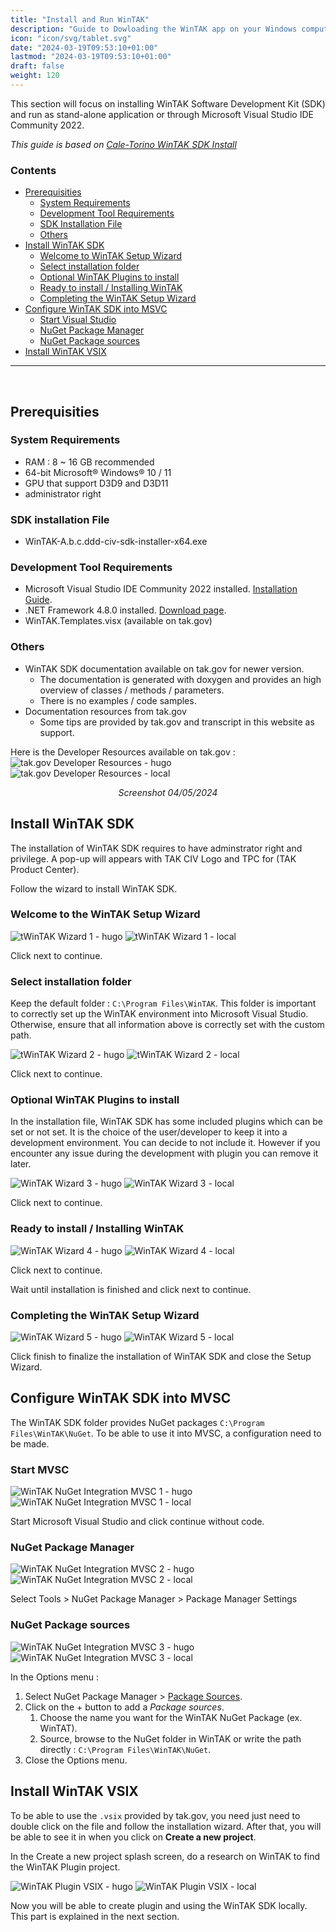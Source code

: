 ```yaml
---
title: "Install and Run WinTAK"
description: "Guide to Dowloading the WinTAK app on your Windows computer/laptop"
icon: "icon/svg/tablet.svg"
date: "2024-03-19T09:53:10+01:00"
lastmod: "2024-03-19T09:53:10+01:00"
draft: false
weight: 120
---
```


This section will focus on installing WinTAK Software Development Kit (SDK) and run as stand-alone application or through Microsoft Visual Studio IDE Community 2022.

<i>This guide is based on [Cale-Torino WinTAK SDK Install](https://github.com/Cale-Torino/WinTAK_SDK_Install)</i>

### Contents

- [Prerequisities](#prerequisities)
    - [System Requirements](#system-requirements)
    - [Development Tool Requirements](#development-tool-requirements)
    - [SDK Installation File](#sdk-installation-file)
    - [Others](#others)
- [Install WinTAK SDK](#install-wintak-sdk)
    - [Welcome to WinTAK Setup Wizard](#welcome-to-the-wintak-setup-wizard)
    - [Select installation folder](#select-installation-folder)
    - [Optional WinTAK Plugins to install](#optional-wintak-plugins-to-install)
    - [Ready to install / Installing WinTAK](#ready-to-install--installing-wintak)
    - [Completing the WinTAK Setup Wizard](#completing-the-wintak-setup-wizard)
- [Configure WinTAK SDK into MSVC](#configure-wintak-sdk-into-mvsc)
    - [Start Visual Studio](#start-mvsc)
    - [NuGet Package Manager](#nuget-package-manager)
    - [NuGet Package sources](#nuget-package-manager)
- [Install WinTAK VSIX](#install-wintak-vsix)

___

<br>

## Prerequisities

### System Requirements
- RAM : 8 ~ 16 GB recommended
- 64-bit Microsoft® Windows® 10 / 11
- GPU that support D3D9 and D3D11
- administrator right 
### SDK installation File
- WinTAK-A.b.c.ddd-civ-sdk-installer-x64.exe

### Development Tool Requirements
- Microsoft Visual Studio IDE Community 2022 installed. [Installation Guide](/visual_studio_setup/).
- .NET Framework 4.8.0 installed. [Download page](https://dotnet.microsoft.com/en-us/download/dotnet-framework/net48).
- WinTAK.Templates.visx (available on tak.gov)

### Others
- WinTAK SDK documentation available on tak.gov for newer version.
    - The documentation is generated with doxygen and provides an high overview of classes / methods / parameters.
    - There is no examples / code samples.
- Documentation resources from tak.gov
    - Some tips are provided by tak.gov and transcript in this website as support.

Here is the Developer Resources available on tak.gov :
![tak.gov Developer Resources - hugo](image/install/tak_gov_dev_resources.png)
![tak.gov Developer Resources - local](../../../assets/image/install/tak_gov_dev_resources.png)<center><i>Screenshot 04/05/2024</i></center>


## Install WinTAK SDK
The installation of WinTAK SDK requires to have adminstrator right and privilege. A pop-up will appears with TAK CIV Logo and TPC for (TAK Product Center).

Follow the wizard to install WinTAK SDK.

### Welcome to the WinTAK Setup Wizard

![tWinTAK Wizard 1 - hugo](image/install/wintak_wizard_1.png)
![tWinTAK Wizard 1 - local](../../../assets/image/install/wintak_wizard_1.png)

Click next to continue.

### Select installation folder

Keep the default folder : `C:\Program Files\WinTAK`. This folder is important to correctly set up the WinTAK environment into Microsoft Visual Studio. Otherwise, ensure that all information above is correctly set with the custom path.

![tWinTAK Wizard 2 - hugo](image/install/wintak_wizard_2.png)
![tWinTAK Wizard 2 - local](../../../assets/image/install/wintak_wizard_2.png)

Click next to continue.

### Optional WinTAK Plugins to install
In the installation file, WinTAK SDK has some included plugins which can be set or not set. It is the choice of the user/developer to keep it into a development environment. You can decide to not include it. However if you encounter any issue during the development with plugin you can remove it later.

![WinTAK Wizard 3 - hugo](image/install/wintak_wizard_3.png)
![WinTAK Wizard 3 - local](../../../assets/image/install/wintak_wizard_3.png)

Click next to continue.

### Ready to install / Installing WinTAK

![WinTAK Wizard 4 - hugo](image/install/wintak_wizard_4.png)
![WinTAK Wizard 4 - local](../../../assets/image/install/wintak_wizard_4.png)

Click next to continue.

Wait until installation is finished and click next to continue.

### Completing the WinTAK Setup Wizard

![WinTAK Wizard 5 - hugo](image/install/wintak_wizard_5.png)
![WinTAK Wizard 5 - local](../../../assets/image/install/wintak_wizard_5.png)

Click finish to finalize the installation of WinTAK SDK and close the Setup Wizard. 

## Configure WinTAK SDK into MVSC

The WinTAK SDK folder provides NuGet packages `C:\Program Files\WinTAK\NuGet`. To be able to use it into MVSC, a configuration need to be made.

### Start MVSC

![WinTAK NuGet Integration MVSC 1 - hugo](image/install/mvsc_nuget_1.png)
![WinTAK NuGet Integration MVSC 1 - local](../../../assets/image/install/mvsc_nuget_1.png)

Start Microsoft Visual Studio and click continue without code.

### NuGet Package Manager

![WinTAK NuGet Integration MVSC 2 - hugo](image/install/mvsc_nuget_2.png)
![WinTAK NuGet Integration MVSC 2 - local](../../../assets/image/install/mvsc_nuget_2.png)

Select Tools > NuGet Package Manager > Package Manager Settings

### NuGet Package sources

![WinTAK NuGet Integration MVSC 3 - hugo](image/install/mvsc_nuget_3.png)
![WinTAK NuGet Integration MVSC 3 - local](../../../assets/image/install/mvsc_nuget_3.png)

In the Options menu :
1. Select NuGet Package Manager > <u>Package Sources</u>.
2. Click on the + button to add a <i>Package sources</i>.
    1. Choose the name you want for the WinTAK NuGet Package (ex. WinTAT).
    2. Source, browse to the NuGet folder in WinTAK or write the path directly : `C:\Program Files\WinTAK\NuGet`.
3. Close the Options menu.


## Install WinTAK VSIX
To be able to use the `.vsix` provided by tak.gov, you need just need to double click on the file and follow the installation wizard. After that, you will be able to see it in when you click on <b>Create a new project</b>.

In the Create a new project splash screen, do a research on WinTAK to find the WinTAK Plugin project.

![WinTAK Plugin VSIX - hugo](image/install/wintak_plugin_vsix.png)
![WinTAK Plugin VSIX - local](../../../assets/image/install/wintak_plugin_vsix.png)

Now you will be able to create plugin and using the WinTAK SDK locally. This part is explained in the next section.